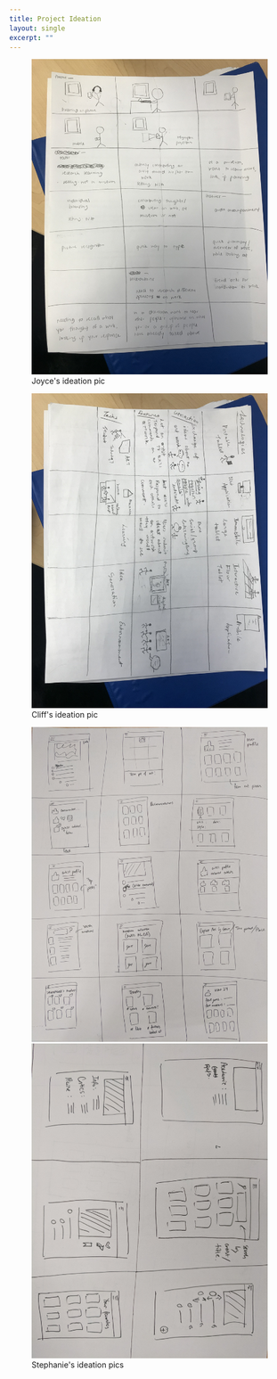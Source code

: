 ```yaml
---
title: Project Ideation
layout: single
excerpt: ""
---
```

<figure>
<img src="../assets/images/IMG_4274.jpeg" alt="Joyce ideation" style="max-width: 100%;"/>
<figcaption>Joyce's ideation pic</figcaption>
</figure>

<figure>
<img src="../assets/images/IMG_4275.jpeg" alt="Cliff ideation" style="max-width: 100%;"/>
<figcaption>Cliff's ideation pic</figcaption>
</figure>

<figure>
<img src="../assets/images/ideation-sliu1.jpg" alt="Steph's ideation 1" style="max-width: 100%;"/>
<img src="../assets/images/ideation-sliu2.jpg" alt="Steph's ideation 2" style="max-width: 100%;">
<figcaption>Stephanie's ideation pics</figcaption>
</figure>
